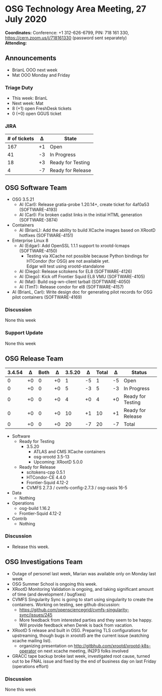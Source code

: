 # OSG Technology Area Meeting, 27 July 2020

**Coordinates:** Conference: +1 312-626-6799, PIN: 718 161 330, <https://cern.zoom.us/j/718161330> (password sent separately)  
**Attending:**   


## Announcements

-   BrianL OOO next week
-   Mat OOO Monday and Friday


### Triage Duty

-   This week: BrianL
-   Next week: Mat
-   8 (+1) open FreshDesk tickets
-   0 (+0) open GGUS ticket


### JIRA

| # of tickets | &Delta; | State             |
|------------ |------- |----------------- |
| 167          | +1      | Open              |
| 41           | -3      | In Progress       |
| 18           | +3      | Ready for Testing |
| 4            | -7      | Ready for Release |


## OSG Software Team

-   OSG 3.5.21  
    -   AI (Carl): Release gratia-probe 1.20.14+, create ticket for 4af0a53 (SOFTWARE-4193)
    -   AI (Carl): Fix broken cadist links in the initial HTML generation (SOFTWARE-3874)
-   Containers  
    -   AI (BrianL): Add the ability to build XCache images based on XRootD hotfixes (SOFTWARE-4151)
-   Enterprise Linux 8  
    -   AI (Edgar): Add OpenSSL 1.1.1 support to xrootd-lcmaps (SOFTWARE-4150)  
        -   Testing via XCache not possible because Python bindings for HTCondor (for OSG) are not available yet.  
            Edgar will test using xrootd-standalone
    -   AI (Diego): Release scitokens for EL8 (SOFTWARE-4126)
    -   AI (Diego): Kick off Frontier Squid EL8 VMU (SOFTWARE-4105)
    -   AI (Mat): Build osg-wn-client tarball (SOFTWARE-4050)
    -   AI (TimT): Release condor for el8 (SOFTWARE-4157)
-   AI (BrianL, Carl): Write design doc for generating pilot records for OSG pilot containers (SOFTWARE-4169)


### Discussion

None this week  


### Support Update

None this week  


## OSG Release Team

| 3.4.54 | &Delta; | Both | &Delta; | 3.5.20 | &Delta; | Total | &Delta; | Status            |
| ------ | ------- | ---- | ------- | ------ | ------- | ----- | ------- | ----------------- |
| 0      | +0      | 0    | +0      | 1      | -5      | 1     | -5      | Open              |
| 0      | +0      | 0    | +0      | 5      | -3      | 5     | -3      | In Progress       |
| 0      | +0      | 0    | +0      | 4      | +0      | 4     | +0      | Ready for Testing |
| 0      | +0      | 0    | +0      | 10     | +1      | 10    | +1      | Ready for Release |
| 0      | +0      | 0    | +0      | 20     | -7      | 20    | -7      | Total             |

-   Software  
    -   Ready for Testing  
        -   3.5.20  
            -   ATLAS and CMS XCache containers
            -   osg-xrootd 3.5-13
            -   Upcoming: XRootD 5.0.0
    -   Ready for Release  
        -   scitokens-cpp 0.5.1
        -   HTCondor-CE 4.4.0
        -   Frontier-Squid 4.12-2
        -   CVMFS 2.7.3 / cvmfs-config-2.7.3 / osg-oasis 16-5
-   Data  
    -   Nothing
-   Operations  
    -   osg-build 1.16.2
    -   Frontier-Squid 4.12-2
-   Contrib  
    -   Nothing


### Discussion

-   Release this week.


## OSG Investigations Team

-   Outage of personel last week, Marian was available only on Monday last week
-   OSG Summer School is ongoing this week.
-   XRootD Monitoring Validation is ongoing, and taking significant amount of time (and development / bugfixes)
-   CVMFS Singularity Sync is going to start using singularity to create the containers. Working on testing, see github discussion:  
    -   <https://github.com/opensciencegrid/cvmfs-singularity-sync/issues/245>
    -   More feedback from interested parties and they seem to be happy. Will provide feedback when Derek is back from vacation.
-   XRootD 5 release and built in OSG. Preparing TLS configurations for upstreaming, though bugs in xrootd5 are the current issue (watching xcache mailing list).  
    -   organizing presentation on <http://gitbhub.com/xrootd/xrootd-k8s-operator> on next xcache meeting, IN2P3 folks involved
-   GRACC tape backup broke last week, investigated root cause, turned out to be FNAL issue and fixed by the end of business day on last Friday (operations effort)


### Discussion

None this week
